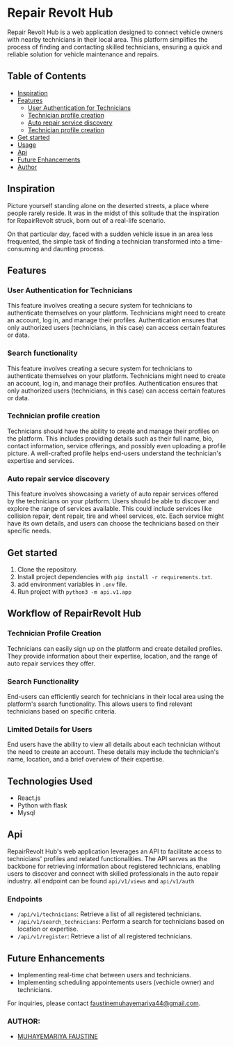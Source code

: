 # Repair Revolt Hub

Repair Revolt Hub is a web application designed to connect vehicle owners with nearby technicians in their local area.
This platform simplifies the process of finding and contacting skilled technicians, ensuring a quick and reliable solution for vehicle maintenance and repairs. 

## Table of Contents

- [Inspiration](#inspiration)
- [Features](#features)
  - [User Authentication for Technicians](#user-authentication-for-technicians)
  - [Technician profile creation](#technician-profile-creation)
  - [Auto repair service discovery](#auto-repair-service-discovery)
  - [Technician profile creation](#technician-profile-creation)
- [Get started](#get-started)
- [Usage](#usage)
- [Api](#api)
- [Future Enhancements](#future-enhancements)
- [Author](#author)

## Inspiration 
Picture yourself standing alone on the deserted streets, a place where people rarely reside. It was in the midst of this solitude that the inspiration for RepairRevolt struck, born out of a real-life scenario.

On that particular day, faced with a sudden vehicle issue in an area less frequented, the simple task of finding a technician transformed into a time-consuming and daunting process. 

## Features

### User Authentication for Technicians
This feature involves creating a secure system for technicians to authenticate themselves on your platform. Technicians might need to create an account, log in, and manage their profiles. Authentication ensures that only authorized users (technicians, in this case) can access certain features or data.

### Search functionality
This feature involves creating a secure system for technicians to authenticate themselves on your platform. Technicians might need to create an account, log in, and manage their profiles. Authentication ensures that only authorized users (technicians, in this case) can access certain features or data.

### Technician profile creation
Technicians should have the ability to create and manage their profiles on the platform. This includes providing details such as their full name, bio, contact information, service offerings, and possibly even uploading a profile picture. A well-crafted profile helps end-users understand the technician's expertise and services.
### Auto repair service discovery
This feature involves showcasing a variety of auto repair services offered by the technicians on your platform. Users should be able to discover and explore the range of services available. This could include services like collision repair, dent repair, tire and wheel services, etc. Each service might have its own details, and users can choose the technicians based on their specific needs.

## Get started

1. Clone the repository.
2. Install project dependencies with
   `pip install -r requirements.txt`.
3. add environment variables in `.env` file.
4. Run project with `python3 -m api.v1.app`

## Workflow of RepairRevolt Hub

### Technician Profile Creation

Technicians can easily sign up on the platform and create detailed profiles. They provide information about their expertise, location, and the range of auto repair services they offer.

### Search Functionality

End-users can efficiently search for technicians in their local area using the platform's search functionality. This allows users to find relevant technicians based on specific criteria.

### Limited Details for Users

End users have the ability to view all details about each technician without the need to create an account. These details may include the technician's name, location, and a brief overview of their expertise.


## Technologies Used

- React.js
- Python with flask
- Mysql

## Api

RepairRevolt Hub's web application leverages an API to facilitate access to technicians' profiles and related functionalities. The API serves as the backbone for retrieving information about registered technicians, enabling users to discover and connect with skilled professionals in the auto repair industry.
all endpoint can be found `api/v1/views` and `api/v1/auth`

### Endpoints
- `/api/v1/technicians`: Retrieve a list of all registered technicians.
- `/api/v1/search_technicians`: Perform a search for technicians based on location or expertise.
- `/api/v1/register`: Retrieve a list of all registered technicians.

## Future Enhancements

- Implementing real-time chat between users and technicians.
- Implementing scheduling appointements users (vechicle owner) and technicians.

For inquiries, please contact [faustinemuhayemariya44@gmail.com](mailto:faustinemuhayemariya44@gmail.com).

### AUTHOR:
  - [MUHAYEMARIYA FAUSTINE](https://github.com/faustine-van/AirBnB_clone/edit/master/README.md)

